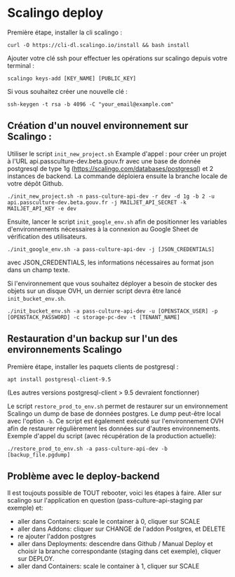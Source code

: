 # Scalingo deploy

Première étape, installer la cli scalingo :

`curl -O https://cli-dl.scalingo.io/install && bash install`


Ajouter votre clé ssh pour effectuer les opérations sur scalingo depuis votre terminal :

`scalingo keys-add [KEY_NAME] [PUBLIC_KEY]`

Si vous souhaitez créer une nouvelle clé :

`ssh-keygen -t rsa -b 4096 -C "your_email@example.com"`


## Création d'un nouvel environnement sur Scalingo :

Utiliser le script `init_new_project.sh`
Example d'appel : pour créer un projet à l'URL api.passculture-dev.beta.gouv.fr avec une base de donnée postgresql de type 1g
(https://scalingo.com/databases/postgresql) et 2 instances de backend.
La commande déploiera ensuite la branche locale de votre dépôt Github.

`./init_new_project.sh -n pass-culture-api-dev -r dev -d 1g -b 2 -u api.passculture-dev.beta.gouv.fr -j MAILJET_API_SECRET -k MAILJET_API_KEY -e dev`

Ensuite, lancer le script `init_google_env.sh` afin de positionner les variables d'environnements nécessaires à la connexion
au Google Sheet de vérification des utilisateurs.

`./init_google_env.sh -a pass-culture-api-dev -j [JSON_CREDENTIALS]`

avec JSON_CREDENTIALS, les informations nécessaires au format json dans un champ texte.


Si l'environnement que vous souhaitez déployer a besoin de stocker des objets sur un disque OVH, un dernier script devra être lancé `init_bucket_env.sh`.

`./init_bucket_env.sh -a pass-culture-api-dev -u [OPENSTACK_USER] -p [OPENSTACK_PASSWORD] -c storage-pc-dev -t [TENANT_NAME]`



## Restauration d'un backup sur l'un des environnements Scalingo

Première étape, installer les paquets clients de postgresql :

`apt install postgresql-client-9.5`

(Les autres versions postgresql-client > 9.5 devraient fonctionner)

Le script `restore_prod_to_env.sh` permet de restaurer sur un environnement Scalingo un dump de base de données postgres.
Le dump peut-être local avec l'option `-b`.
Ce script est également exécuté sur l'environnement OVH afin de restaurer régulièrement les données sur d'autres environnements.
Exemple d'appel du script (avec récupération de la production actuelle):

`./restore_prod_to_env.sh -a pass-culture-api-dev -b [backup_file.pgdump]`


## Problème avec le deploy-backend

Il est toujouts possible de TOUT rebooter, voici les étapes à faire.
Aller sur scalingo sur l'application en question (pass-culture-api-staging par exemple) et:

- aller dans Containers: scale le container à 0, cliquer sur SCALE
- aller dans Addons: cliquer sur CHANGE de l'addon Postgres, et DELETE
- re ajouter l'addon postgres
- aller dans Deployments: descendre dans Github / Manual Deploy et choisir la branche correspondante (staging dans cet exemple), cliquer sur DEPLOY.
- aller dand Containers: scale le container à 1, cliquer sur SCALE

